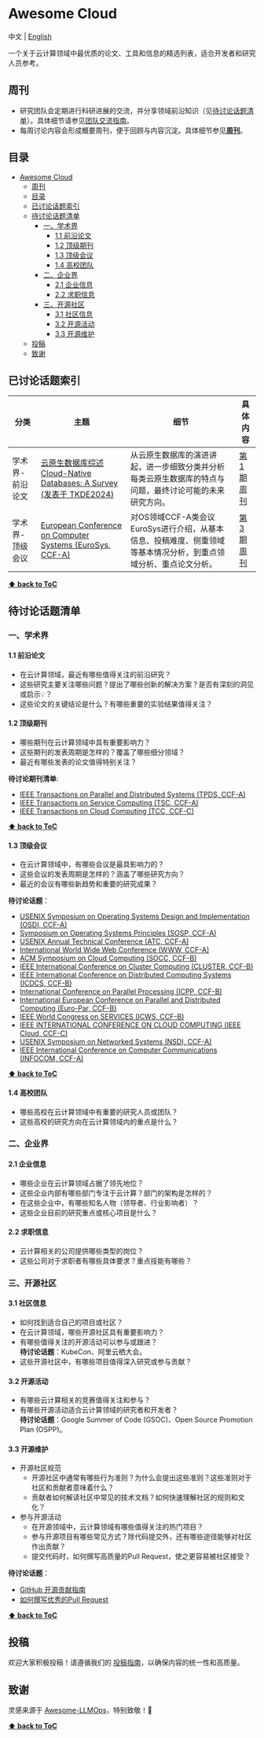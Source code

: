 # Awesome Cloud

中文 | [English](README_en.md)

一个关于云计算领域中最优质的论文、工具和信息的精选列表，适合开发者和研究人员参考。

## 周刊

* 研究团队会定期进行科研进展的交流，并分享领域前沿知识（见[待讨论话题清单](#待讨论话题清单)）。具体细节请参见[团队交流指南](communication.md)。
* 每周讨论内容会形成概要周刊，便于回顾与内容沉淀。具体细节参见[**周刊**](weekly.md)。

## 目录
- [Awesome Cloud](#awesome-cloud)
  - [周刊](#周刊)
  - [目录](#目录)
  - [已讨论话题索引](#已讨论话题索引)
  - [待讨论话题清单](#待讨论话题清单)
    - [一、学术界](#一学术界)
      - [1.1 前沿论文](#11-前沿论文)
      - [1.2 顶级期刊](#12-顶级期刊)
      - [1.3 顶级会议](#13-顶级会议)
      - [1.4 高校团队](#14-高校团队)
    - [二、企业界](#二企业界)
      - [2.1 企业信息](#21-企业信息)
      - [2.2 求职信息](#22-求职信息)
    - [三、开源社区](#三开源社区)
      - [3.1 社区信息](#31-社区信息)
      - [3.2 开源活动](#32-开源活动)
      - [3.3 开源维护](#33-开源维护)
  - [投稿](#投稿)
  - [致谢](#致谢)

## 已讨论话题索引

| 分类 | 主题 | 细节 | 具体内容 |
| --- | --- | ---- | ------ |
| 学术界-前沿论文 | [云原生数据库综述 Cloud-Native Databases: A Survey (发表于 TKDE2024)]([http://论文链接](https://ieeexplore.ieee.org/document/10574374)) | 从云原生数据库的演进讲起，进一步细致分类并分析每类云原生数据库的特点与问题，最终讨论可能的未来研究方向。 | [第1期周刊](./docs/issue-1.md) |
| 学术界-顶级会议 | [European Conference on Computer Systems (EuroSys, CCF-A)](https://2025.eurosys.org/) | 对OS领域CCF-A类会议EuroSys进行介绍，从基本信息、投稿难度、侧重领域等基本情况分析，到重点领域分析、重点论文分析。 | [第3期周刊](./docs/issue-3.md) |


**[⬆ back to ToC](#目录)**


## 待讨论话题清单

### 一、学术界

#### 1.1 前沿论文
* 在云计算领域，最近有哪些值得关注的前沿研究？
* 这些研究主要关注哪些问题？提出了哪些创新的解决方案？是否有深刻的洞见或启示💡？
* 这些论文的关键结论是什么？有哪些重要的实验结果值得关注？

#### 1.2 顶级期刊
* 哪些期刊在云计算领域中具有重要影响力？
* 这些期刊的发表周期是怎样的？覆盖了哪些细分领域？
* 最近有哪些发表的论文值得特别关注？

**待讨论期刊清单**:
- [IEEE Transactions on Parallel and Distributed Systems (TPDS, CCF-A)](https://www.computer.org/csdl/journal/td)
- [IEEE Transactions on Service Computing (TSC, CCF-A)](https://www.computer.org/csdl/journal/sc)
- [IEEE Transactions on Cloud Computing (TCC, CCF-C)](https://www.computer.org/csdl/journal/cc)

**[⬆ back to ToC](#目录)**

#### 1.3 顶级会议
* 在云计算领域中，有哪些会议是最具影响力的？
* 这些会议的发表周期是怎样的？涵盖了哪些研究方向？
* 最近的会议有哪些新趋势和重要的研究成果？

**待讨论话题**：
- [USENIX Symposium on Operating Systems Design and Implementation (OSDI, CCF-A)](https://www.usenix.org/conference/osdi25)
- [Symposium on Operating Systems Principles (SOSP, CCF-A)](https://sigops.org/s/conferences/sosp/2024/)
- [USENIX Annual Technical Conference (ATC, CCF-A)](https://www.usenix.org/conference/atc25)
- [International World Wide Web Conference (WWW, CCF-A)](https://www2025.thewebconf.org)
- [ACM Symposium on Cloud Computing (SOCC, CCF-B)](https://acmsocc.org/2024/)
- [IEEE International Conference on Cluster Computing (CLUSTER, CCF-B)](https://clustercomp.org/2025/)
- [IEEE International Conference on Distributed Computing Systems (ICDCS, CCF-B)](https://icdcs2025.icdcs.org)
- [International Conference on Parallel Processing (ICPP, CCF-B)](https://icpp2024.org)
- [International European Conference on Parallel and Distributed Computing (Euro-Par, CCF-B)](https://2025.euro-par.org)
- [IEEE World Congress on SERVICES (ICWS, CCF-B)](https://services.conferences.computer.org/2025/icws-2025/)
- [IEEE INTERNATIONAL CONFERENCE ON CLOUD COMPUTING (IEEE Cloud, CCF-C)](https://services.conferences.computer.org/2025/cloud/)
- [USENIX Symposium on Networked Systems (NSDI, CCF-A)](https://www.usenix.org/conference/nsdi25)
- [IEEE International Conference on Computer Communications (INFOCOM, CCF-A)](https://infocom2025.ieee-infocom.org)

**[⬆ back to ToC](#目录)**

#### 1.4 高校团队
* 哪些高校在云计算领域中有重要的研究人员或团队？
* 这些高校的研究方向在云计算领域内的重点是什么？

### 二、企业界

#### 2.1 企业信息
* 哪些企业在云计算领域占据了领先地位？
* 这些企业内部有哪些部门专注于云计算？部门的架构是怎样的？
* 在这些企业中，有哪些知名人物（领导者、行业影响者）？
* 这些企业目前的研究重点或核心项目是什么？

#### 2.2 求职信息
* 云计算相关的公司提供哪些类型的岗位？
* 这些公司对于求职者有哪些具体要求？重点技能有哪些？

### 三、开源社区

#### 3.1 社区信息
* 如何找到适合自己的项目或社区？
* 在云计算领域，哪些开源社区具有重要影响力？
* 有哪些值得关注的开源活动可以参与或跟进？  
  **待讨论话题**：KubeCon、阿里云栖大会。
* 这些开源社区中，有哪些项目值得深入研究或参与贡献？

#### 3.2 开源活动
* 有哪些云计算相关的竞赛值得关注和参与？
* 有哪些开源活动适合云计算领域的研究者和开发者？  
  **待讨论话题**：Google Summer of Code (GSOC)、Open Source Promotion Plan (OSPP)。

#### 3.3 开源维护

* 开源社区规范
  * 开源社区中通常有哪些行为准则？为什么会提出这些准则？这些准则对于社区和贡献者意味着什么？
  * 贡献者如何解读社区中常见的技术文档？如何快速理解社区的规则和文化？
*	参与开源活动
	 *	在开源领域中，云计算领域有哪些值得关注的热门项目？
	 *	参与开源项目有哪些常见方式？除代码提交外，还有哪些途径能够对社区作出贡献？
	 *	提交代码时，如何撰写高质量的Pull Request，使之更容易被社区接受？

**待讨论话题**：
- [GitHub 开源贡献指南](https://docs.github.com/cn/get-started/quickstart/contributing-to-projects)
- [如何撰写优秀的Pull Request](https://github.com/kubernetes/community/blob/master/contributors/guide/pull-requests.md)

**[⬆ back to ToC](#目录)**

## 投稿

欢迎大家积极投稿！请遵循我们的 [投稿指南](contributing.md)，以确保内容的统一性和高质量。

## 致谢

灵感来源于 [Awesome-LLMOps](https://github.com/tensorchord/Awesome-LLMOps)，特别致敬！🫡


**[⬆ back to ToC](#目录)**